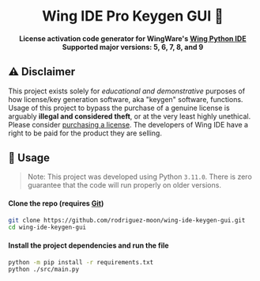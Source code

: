 <h1 align="center">
  Wing IDE Pro Keygen GUI 🔑
</h1>

<h4 align="center">
  License activation code generator for WingWare's
  <a href="https://wingware.com">
    Wing Python IDE
  </a>
  <br/>
  Supported major versions: 5, 6, 7, 8, and 9
</h4>

## ⚠️ Disclaimer

This project exists solely for _educational and demonstrative_ purposes of how license/key generation software, aka "keygen" software, functions. Usage of this project to bypass the purchase of a genuine license is arguably **illegal and considered theft**, or at the very least highly unethical. Please consider [purchasing a license](https://wingware.com/store/purchase). The developers of Wing IDE have a right to be paid for the product they are selling.

## 🌙 Usage

> Note: This project was developed using Python `3.11.0`. There is zero guarantee that the code will run properly on older versions.

#### Clone the repo (requires [Git](https://git-scm.com/))
```bash
git clone https://github.com/rodriguez-moon/wing-ide-keygen-gui.git
cd wing-ide-keygen-gui
```
#### Install the project dependencies and run the file
```bash
python -m pip install -r requirements.txt
python ./src/main.py
```
